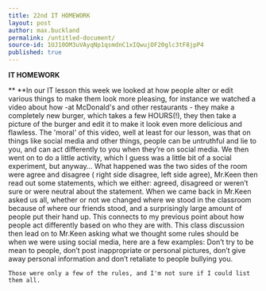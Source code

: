 ```yaml
---
title: 22nd IT HOMEWORK
layout: post
author: max.buckland
permalink: /untitled-document/
source-id: 1UJ10OM3uVAyqNp1qsmdnC1xIQwujOF20glc3tF8jpP4
published: true
---
```

**IT HOMEWORK**

**	**In our IT lesson this week we looked at how people alter or edit various things to make them look more pleasing, for instance we watched a video about how -at McDonald's and other restaurants - they make a completely new burger, which takes a few HOURS(!), they then take a picture of the burger and edit it to make it look even more delicious and flawless. The 'moral' of this video, well at least for our lesson, was that on things like social media and other things, people can be untruthful and lie to you, and can act differently to you when they’re on social media. We then went on to do a little activity, which I guess was a little bit of a social experiment, but anyway… What happened was the two sides of the room were agree and disagree ( right side disagree, left side agree), Mr.Keen then read out some statements, which we either: agreed, disagreed or weren’t sure or were neutral about the statement. When we came back in Mr.Keen asked us all, whether or not we changed where we stood in the classroom because of where our friends stood, and a surprisingly large amount of people put their hand up. This connects to my previous point about how people act differently based on who they are with. This class discussion then lead on to Mr.Keen asking what we thought some rules should be when we were using social media, here are a few examples:  Don’t try to be mean to people, don’t post inappropriate or personal pictures, don’t give away personal information and don’t retaliate to people bullying you.

	Those were only a few of the rules, and I'm not sure if I could list them all.

